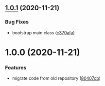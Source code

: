 ## [1.0.1](https://github.com/Silthus/plugin-downloader/compare/v1.0.0...v1.0.1) (2020-11-21)


### Bug Fixes

* bootstrap main class ([c370afa](https://github.com/Silthus/plugin-downloader/commit/c370afacb069c1f58b3744f6dce5a5450f9ae1b5))

# 1.0.0 (2020-11-21)


### Features

* migrate code from old repository ([80407cb](https://github.com/Silthus/plugin-downloader/commit/80407cb7a739dcd400564da89e037d0ffa120eb1))
